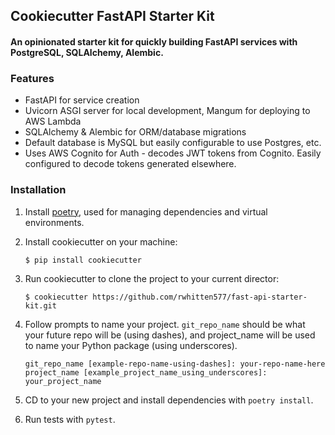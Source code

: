 ## Cookiecutter FastAPI Starter Kit
#### An opinionated starter kit for quickly building FastAPI services with PostgreSQL, SQLAlchemy, Alembic.

### Features
* FastAPI for service creation
* Uvicorn ASGI server for local development, Mangum for deploying to AWS Lambda
* SQLAlchemy & Alembic for ORM/database migrations
* Default database is MySQL but easily configurable to use Postgres, etc. 
* Uses AWS Cognito for Auth - decodes JWT tokens from Cognito. Easily configured to decode tokens generated elsewhere. 

### Installation
1. Install [poetry](https://python-poetry.org/), used for managing dependencies and virtual environments.
1. Install cookiecutter on your machine:
    ```
    $ pip install cookiecutter
    ```
1. Run cookiecutter to clone the project to your current director: 
    ```
    $ cookiecutter https://github.com/rwhitten577/fast-api-starter-kit.git
    ```
1. Follow prompts to name your project. `git_repo_name` should be what your future repo will be (using dashes), 
and project_name will be used to name your Python package (using underscores).
    ```
    git_repo_name [example-repo-name-using-dashes]: your-repo-name-here
    project_name [example_project_name_using_underscores]: your_project_name
    ```

1. CD to your new project and install dependencies with `poetry install`. 

1. Run tests with `pytest`.
